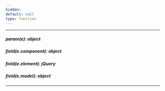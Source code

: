 ```yaml
---
hidden: 
default: null
type: function
---
```

---
##### param(e): object

##### field(e.component): object

##### field(e.element): jQuery

##### field(e.model): object

---
